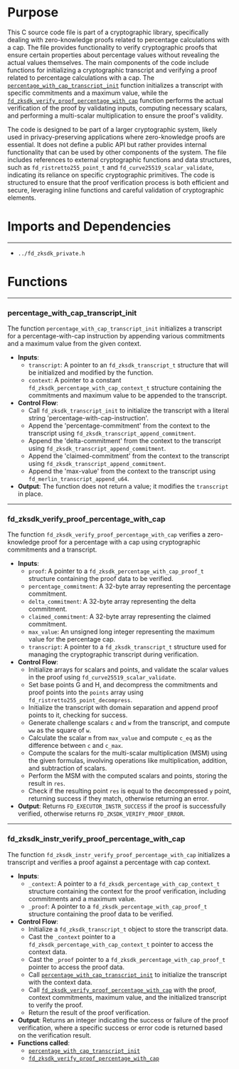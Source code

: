 # Purpose
This C source code file is part of a cryptographic library, specifically dealing with zero-knowledge proofs related to percentage calculations with a cap. The file provides functionality to verify cryptographic proofs that ensure certain properties about percentage values without revealing the actual values themselves. The main components of the code include functions for initializing a cryptographic transcript and verifying a proof related to percentage calculations with a cap. The [`percentage_with_cap_transcript_init`](#percentage_with_cap_transcript_init) function initializes a transcript with specific commitments and a maximum value, while the [`fd_zksdk_verify_proof_percentage_with_cap`](#fd_zksdk_verify_proof_percentage_with_cap) function performs the actual verification of the proof by validating inputs, computing necessary scalars, and performing a multi-scalar multiplication to ensure the proof's validity.

The code is designed to be part of a larger cryptographic system, likely used in privacy-preserving applications where zero-knowledge proofs are essential. It does not define a public API but rather provides internal functionality that can be used by other components of the system. The file includes references to external cryptographic functions and data structures, such as `fd_ristretto255_point_t` and `fd_curve25519_scalar_validate`, indicating its reliance on specific cryptographic primitives. The code is structured to ensure that the proof verification process is both efficient and secure, leveraging inline functions and careful validation of cryptographic elements.
# Imports and Dependencies

---
- `../fd_zksdk_private.h`


# Functions

---
### percentage\_with\_cap\_transcript\_init<!-- {{#callable:percentage_with_cap_transcript_init}} -->
The function `percentage_with_cap_transcript_init` initializes a transcript for a percentage-with-cap instruction by appending various commitments and a maximum value from the given context.
- **Inputs**:
    - `transcript`: A pointer to an `fd_zksdk_transcript_t` structure that will be initialized and modified by the function.
    - `context`: A pointer to a constant `fd_zksdk_percentage_with_cap_context_t` structure containing the commitments and maximum value to be appended to the transcript.
- **Control Flow**:
    - Call `fd_zksdk_transcript_init` to initialize the transcript with a literal string 'percentage-with-cap-instruction'.
    - Append the 'percentage-commitment' from the context to the transcript using `fd_zksdk_transcript_append_commitment`.
    - Append the 'delta-commitment' from the context to the transcript using `fd_zksdk_transcript_append_commitment`.
    - Append the 'claimed-commitment' from the context to the transcript using `fd_zksdk_transcript_append_commitment`.
    - Append the 'max-value' from the context to the transcript using `fd_merlin_transcript_append_u64`.
- **Output**: The function does not return a value; it modifies the `transcript` in place.


---
### fd\_zksdk\_verify\_proof\_percentage\_with\_cap<!-- {{#callable:fd_zksdk_verify_proof_percentage_with_cap}} -->
The function `fd_zksdk_verify_proof_percentage_with_cap` verifies a zero-knowledge proof for a percentage with a cap using cryptographic commitments and a transcript.
- **Inputs**:
    - `proof`: A pointer to a `fd_zksdk_percentage_with_cap_proof_t` structure containing the proof data to be verified.
    - `percentage_commitment`: A 32-byte array representing the percentage commitment.
    - `delta_commitment`: A 32-byte array representing the delta commitment.
    - `claimed_commitment`: A 32-byte array representing the claimed commitment.
    - `max_value`: An unsigned long integer representing the maximum value for the percentage cap.
    - `transcript`: A pointer to a `fd_zksdk_transcript_t` structure used for managing the cryptographic transcript during verification.
- **Control Flow**:
    - Initialize arrays for scalars and points, and validate the scalar values in the proof using `fd_curve25519_scalar_validate`.
    - Set base points G and H, and decompress the commitments and proof points into the `points` array using `fd_ristretto255_point_decompress`.
    - Initialize the transcript with domain separation and append proof points to it, checking for success.
    - Generate challenge scalars `c` and `w` from the transcript, and compute `ww` as the square of `w`.
    - Calculate the scalar `m` from `max_value` and compute `c_eq` as the difference between `c` and `c_max`.
    - Compute the scalars for the multi-scalar multiplication (MSM) using the given formulas, involving operations like multiplication, addition, and subtraction of scalars.
    - Perform the MSM with the computed scalars and points, storing the result in `res`.
    - Check if the resulting point `res` is equal to the decompressed `y` point, returning success if they match, otherwise returning an error.
- **Output**: Returns `FD_EXECUTOR_INSTR_SUCCESS` if the proof is successfully verified, otherwise returns `FD_ZKSDK_VERIFY_PROOF_ERROR`.


---
### fd\_zksdk\_instr\_verify\_proof\_percentage\_with\_cap<!-- {{#callable:fd_zksdk_instr_verify_proof_percentage_with_cap}} -->
The function `fd_zksdk_instr_verify_proof_percentage_with_cap` initializes a transcript and verifies a proof against a percentage with cap context.
- **Inputs**:
    - `_context`: A pointer to a `fd_zksdk_percentage_with_cap_context_t` structure containing the context for the proof verification, including commitments and a maximum value.
    - `_proof`: A pointer to a `fd_zksdk_percentage_with_cap_proof_t` structure containing the proof data to be verified.
- **Control Flow**:
    - Initialize a `fd_zksdk_transcript_t` object to store the transcript data.
    - Cast the `_context` pointer to a `fd_zksdk_percentage_with_cap_context_t` pointer to access the context data.
    - Cast the `_proof` pointer to a `fd_zksdk_percentage_with_cap_proof_t` pointer to access the proof data.
    - Call [`percentage_with_cap_transcript_init`](#percentage_with_cap_transcript_init) to initialize the transcript with the context data.
    - Call [`fd_zksdk_verify_proof_percentage_with_cap`](#fd_zksdk_verify_proof_percentage_with_cap) with the proof, context commitments, maximum value, and the initialized transcript to verify the proof.
    - Return the result of the proof verification.
- **Output**: Returns an integer indicating the success or failure of the proof verification, where a specific success or error code is returned based on the verification result.
- **Functions called**:
    - [`percentage_with_cap_transcript_init`](#percentage_with_cap_transcript_init)
    - [`fd_zksdk_verify_proof_percentage_with_cap`](#fd_zksdk_verify_proof_percentage_with_cap)


